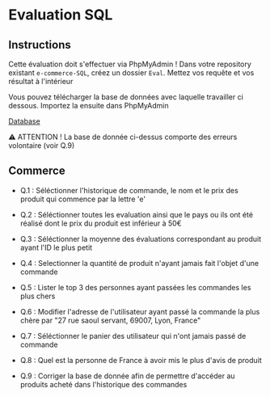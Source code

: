 # Evaluation SQL

## Instructions

Cette évaluation doit s'effectuer via PhpMyAdmin !
Dans votre repository existant `e-commerce-SQL`, créez un dossier `Eval`. Mettez vos requête et vos résultat à l'intérieur

Vous pouvez télécharger la base de données avec laquelle travailler ci dessous. Importez la ensuite dans PhpMyAdmin

<a href="eval.sql" download>Database</a>

⚠️ ATTENTION ! La base de donnée ci-dessus comporte des erreurs volontaire (voir Q.9)

## Commerce
* Q.1 : Séléctionner l'historique de commande, le nom et le prix des produit qui commence par la lettre 'e'

* Q.2 : Séléctionner toutes les evaluation ainsi que le pays ou ils ont été réalisé dont le prix du produit est inférieur à 50€

* Q.3 : Séléctionner la moyenne des évaluations correspondant au produit ayant l'ID le plus petit

* Q.4 : Selectionner la quantité de produit n'ayant jamais fait l'objet d'une commande

* Q.5 : Lister le top 3 des personnes ayant passées les commandes les plus chers

* Q.6 : Modifier l'adresse de l'utilisateur ayant passé la commande la plus chère par "27 rue saoul servant, 69007, Lyon, France"

* Q.7 : Séléctionner le panier des utilisateur qui n'ont jamais passé de commande

* Q.8 : Quel est la personne de France à avoir mis le plus d'avis de produit

* Q.9 : Corriger la base de donnée afin de permettre d'accéder au produits acheté dans l'historique des commandes
